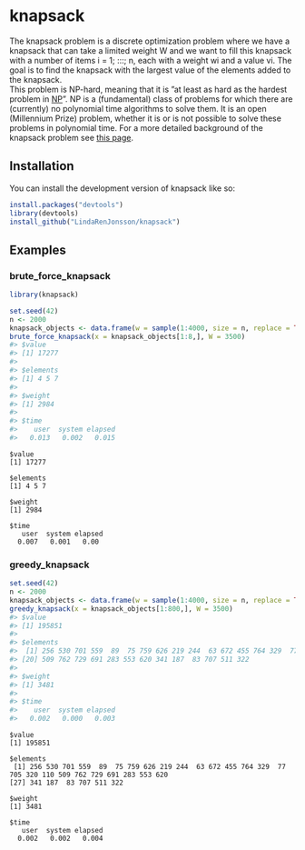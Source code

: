 
<!-- README.md is generated from README.Rmd. Please edit that file -->

# knapsack

<!-- badges: start -->
<!-- badges: end -->

The knapsack problem is a discrete optimization problem where we have a
knapsack that can take a limited weight W and we want to fill this
knapsack with a number of items i = 1; :::; n, each with a weight wi and
a value vi. The goal is to find the knapsack with the largest value of
the elements added to the knapsack.  
This problem is NP-hard, meaning that it is ”at least as hard as the
hardest problem in [NP](https://en.wikipedia.org/wiki/NP-hardness)”. NP
is a (fundamental) class of problems for which there are (currently) no
polynomial time algorithms to solve them. It is an open (Millennium
Prize) problem, whether it is or is not possible to solve these problems
in polynomial time. For a more detailed background of the knapsack
problem see [this page](https://en.wikipedia.org/wiki/Knapsack_problem).

## Installation

You can install the development version of knapsack like so:

``` r
install.packages("devtools")
library(devtools)
install_github("LindaRenJonsson/knapsack")
```

## Examples

### brute_force_knapsack

``` r
library(knapsack)

set.seed(42)
n <- 2000
knapsack_objects <- data.frame(w = sample(1:4000, size = n, replace = TRUE), v <- runif(n = n, 0, 10000))
brute_force_knapsack(x = knapsack_objects[1:8,], W = 3500)
#> $value
#> [1] 17277
#> 
#> $elements
#> [1] 4 5 7
#> 
#> $weight
#> [1] 2984
#> 
#> $time
#>    user  system elapsed 
#>   0.013   0.002   0.015
```

    $value
    [1] 17277

    $elements
    [1] 4 5 7

    $weight
    [1] 2984

    $time
       user  system elapsed 
      0.007   0.001   0.00

### greedy_knapsack

``` r
set.seed(42)
n <- 2000
knapsack_objects <- data.frame(w = sample(1:4000, size = n, replace = TRUE), v <- runif(n = n, 0, 10000))
greedy_knapsack(x = knapsack_objects[1:800,], W = 3500)
#> $value
#> [1] 195851
#> 
#> $elements
#>  [1] 256 530 701 559  89  75 759 626 219 244  63 672 455 764 329  77 705 320 110
#> [20] 509 762 729 691 283 553 620 341 187  83 707 511 322
#> 
#> $weight
#> [1] 3481
#> 
#> $time
#>    user  system elapsed 
#>   0.002   0.000   0.003
```

    $value
    [1] 195851

    $elements
     [1] 256 530 701 559  89  75 759 626 219 244  63 672 455 764 329  77 705 320 110 509 762 729 691 283 553 620
    [27] 341 187  83 707 511 322

    $weight
    [1] 3481

    $time
       user  system elapsed 
      0.002   0.002   0.004 
